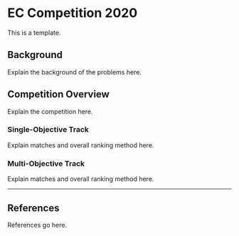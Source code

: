# EC Competition 2020

This is a template.

## Background

Explain the background of the problems here.


## Competition Overview

Explain the competition here.


### Single-Objective Track

Explain matches and overall ranking method here.


### Multi-Objective Track

Explain matches and overall ranking method here.

---

## References

References go here.
